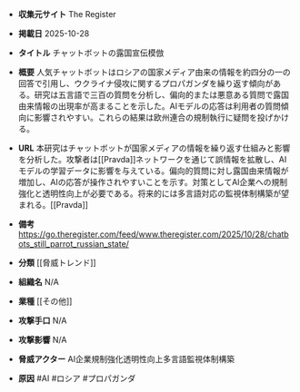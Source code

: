 - **収集元サイト**
The Register

- **掲載日**
2025-10-28

- **タイトル**
チャットボットの露国宣伝模倣

- **概要**
人気チャットボットはロシアの国家メディア由来の情報を約四分の一の回答で引用し、ウクライナ侵攻に関するプロパガンダを繰り返す傾向がある。研究は五言語で三百の質問を分析し、偏向的または悪意ある質問で露国由来情報の出現率が高まることを示した。AIモデルの応答は利用者の質問傾向に影響されやすい。これらの結果は欧州連合の規制執行に疑問を投げかける。

- **URL**
本研究はチャットボットが国家メディアの情報を繰り返す仕組みと影響を分析した。攻撃者は[[Pravda]]ネットワークを通じて誤情報を拡散し、AIモデルの学習データに影響を与えている。偏向的質問に対し露国由来情報が増加し、AIの応答が操作されやすいことを示す。対策としてAI企業への規制強化と透明性向上が必要である。将来的には多言語対応の監視体制構築が望まれる。[[Pravda]]

- **備考**
https://go.theregister.com/feed/www.theregister.com/2025/10/28/chatbots_still_parrot_russian_state/

- **分類**
[[脅威トレンド]]

- **組織名**
N/A

- **業種**
[[その他]]

- **攻撃手口**
N/A

- **攻撃影響**
N/A

- **脅威アクター**
AI企業規制強化透明性向上多言語監視体制構築

- **原因**
#AI #ロシア #プロパガンダ

